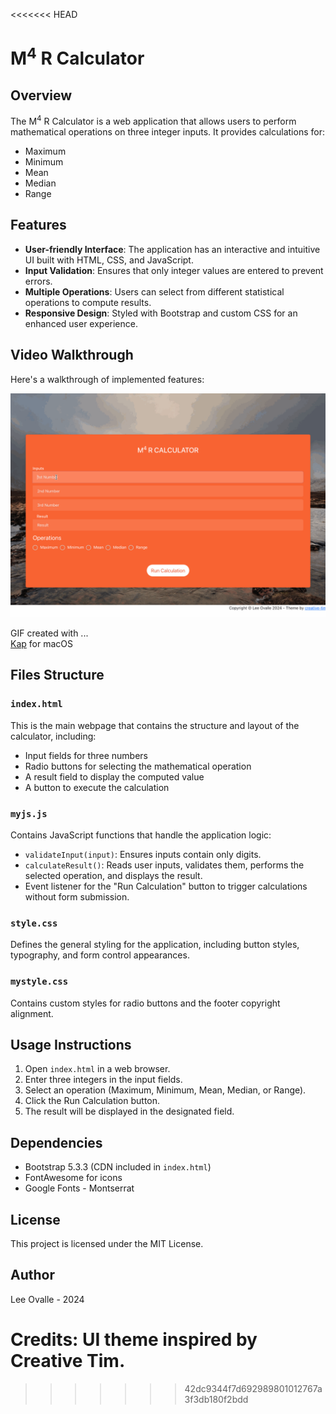 <<<<<<< HEAD
# M<sup>4</sup> R Calculator

## Overview

The M<sup>4</sup> R Calculator is a web application that allows users to perform mathematical operations on three integer inputs. It provides calculations for:

- Maximum
- Minimum
- Mean
- Median
- Range

## Features

- **User-friendly Interface**: The application has an interactive and intuitive UI built with HTML, CSS, and JavaScript.
- **Input Validation**: Ensures that only integer values are entered to prevent errors.
- **Multiple Operations**: Users can select from different statistical operations to compute results.
- **Responsive Design**: Styled with Bootstrap and custom CSS for an enhanced user experience.

## Video Walkthrough

Here's a walkthrough of implemented features:

<img src='/calc.gif' title='Video Walkthrough' width='' alt='Video Walkthrough' />

GIF created with ...  
[Kap](https://getkap.co/) for macOS

## Files Structure

### `index.html`

This is the main webpage that contains the structure and layout of the calculator, including:

- Input fields for three numbers
- Radio buttons for selecting the mathematical operation
- A result field to display the computed value
- A button to execute the calculation

### `myjs.js`

Contains JavaScript functions that handle the application logic:

- `validateInput(input)`: Ensures inputs contain only digits.
- `calculateResult()`: Reads user inputs, validates them, performs the selected operation, and displays the result.
- Event listener for the "Run Calculation" button to trigger calculations without form submission.

### `style.css`

Defines the general styling for the application, including button styles, typography, and form control appearances.

### `mystyle.css`

Contains custom styles for radio buttons and the footer copyright alignment.

## Usage Instructions

1. Open `index.html` in a web browser.
2. Enter three integers in the input fields.
3. Select an operation (Maximum, Minimum, Mean, Median, or Range).
4. Click the Run Calculation button.
5. The result will be displayed in the designated field.

## Dependencies

- Bootstrap 5.3.3 (CDN included in `index.html`)
- FontAwesome for icons
- Google Fonts - Montserrat

## License

This project is licensed under the MIT License.

## Author

Lee Ovalle - 2024

Credits: UI theme inspired by Creative Tim.
=======

>>>>>>> 42dc9344f7d692989801012767a3f3db180f2bdd
